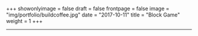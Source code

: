 +++
showonlyimage = false
draft = false
frontpage = false
image = "img/portfolio/buildcoffee.jpg"
date = "2017-10-11"
title = "Block Game"
weight = 1
+++

<!--more-->

***

<script src="https://code.createjs.com/createjs-2015.11.26.min.js"></script>
<canvas id="demoCanvas" width="500" height="650"></canvas>
	<script>
		const PADDLE_WIDTH = 75;
		const PADDLE_HEIGHT = 15;
		const BRICKS_WIDTH = 60;
		const BRICKS_HEIGHT = 25;
		const BALL_RADIUS = 9;
		const FULL_X_SPEED = 8;
		const PADDLE_SPEED = 20;

		var stage;
		var paddle;
		var ball;
		var bricks = [];
		var brickColor = randomHex();
		var paddleColor = randomHex();
		var score = 0;
		var lives = 3;
		var scoreText;
		var gameStarted = false;

		const KEYCODE_LEFT = 37;
		const KEYCODE_RIGHT = 39;
		const SPACEBAR = 32;
		var keyboardMoveLeft = false;
		var keyboardMoveRight = false;

		window.addEventListener("load", init);

		function init() {
			stage = new createjs.Stage("demoCanvas");

			createjs.Touch.enable(stage);
			createjs.Ticker.setFPS(60);
			createjs.Ticker.addEventListener("tick", tick);

			demoCanvas.style.backgroundColor = randomHex();
			demoCanvas.alpha = .5;

			createBrickGrid();
			createPaddle();
			createBall();
			createScoreText();
			addToScore(0);

			window.onkeyup = keyUpHandler;
			window.onkeydown = keyDownHandler;

			stage.on("stagemousemove", function(event) {
				paddle.x = stage.mouseX;
			});

			stage.on("stagemousedown", function(event) {
				startLevel();
			});
		}

		function startLevel() {
			if(!gameStarted) {
				gameStarted = true;
				ball.xSpeed = 7;
				ball.ySpeed = 7;
				ball.up = true;
				ball.right = Boolean(Math.floor(Math.random() * 2));
			}
		}

		function keyDownHandler(e) {
			switch(e.keyCode) {
				case KEYCODE_LEFT: keyboardMoveLeft = true; break;
				case KEYCODE_RIGHT: keyboardMoveRight = true; break;
				case SPACEBAR: startLevel(); break;
			}
		}

		function keyUpHandler(e) {
			switch(e.keyCode) {
				case KEYCODE_LEFT: keyboardMoveLeft = false;
				case KEYCODE_RIGHT: keyboardMoveRight = false;
			}
		}

		function createScoreText() {
			scoreText = new createjs.Text("", "16px Arial", "#000000");
			scoreText.x = 9;			
			scoreText.y = stage.canvas.height - 25;

			scoreText2 = new createjs.Text("", "16px Arial", "#ffffff");
			scoreText2.x = 10;			
			scoreText2.y = stage.canvas.height - 26;

			stage.addChild(scoreText);
			stage.addChild(scoreText2);
		}

		function addToScore(points) {
			score += points;
			scoreText.text = `Score: ${score}  |  Lives: ${lives}`;
			scoreText2.text = `Score: ${score}  |  Lives: ${lives}`;
		}

		function loseLife() {
			lives--;
			scoreText.text = `Score: ${score}  |  Lives: ${lives}`;
			scoreText2.text = `Score: ${score}  |  Lives: ${lives}`;
			ball.xSpeed = 0;
			ball.ySpeed = 0;
			ball.x = paddle.x;
			ball.y = paddle.y - PADDLE_HEIGHT / 2 - BALL_RADIUS;	

			demoCanvas.style.backgroundColor = randomHex();

			gameStarted = false;		
		}

		function tick() {

			//keyboard movement
			if (keyboardMoveLeft) {
				paddle.x -= PADDLE_SPEED;
			}

			if (keyboardMoveRight) {
				paddle.x += PADDLE_SPEED;
			}

			//keep the paddle from moving through side walls
			if (paddle.x + PADDLE_WIDTH / 2 > stage.canvas.width - 10) {
				paddle.x = stage.canvas.width - PADDLE_WIDTH / 2 - 10;
			}

			if (paddle.x - PADDLE_WIDTH / 2 < 10) {
				paddle.x = PADDLE_WIDTH / 2 + 10;
			}

			//keep ball on paddle if the game hasn't started or is paused
			if (!gameStarted) {
				ball.x = paddle.x;
				ball.y = paddle.y - PADDLE_HEIGHT / 2 - BALL_RADIUS;
				stage.update();
				return;
			}

			if (ball.up) {
				ball.y -= ball.ySpeed;
			} else {
				ball.y += ball.ySpeed;
			}

			if (ball.right) {
				ball.x += ball.xSpeed;
			} else {
				ball.x -= ball.xSpeed;
			}

			//check if ball hit paddle

			if(checkCollision(ball,paddle))
			{
				newBallXSpeedAfterCollision(ball,paddle);
			}

			//check if ball hit brick
			for (var i = 0; i < bricks.length; i++) {
				if (checkCollision(ball, bricks[i])) {
					addToScore(100);
					destroyBrick(bricks[i]);
					bricks.splice(i, 1);
					i--;
				}
			}

			//check if ball hit wall
			if (ball.x + BALL_RADIUS >= stage.canvas.width) {
				ball.x = stage.canvas.width - BALL_RADIUS;
				ball.right = false;
			}

			if (ball.x - BALL_RADIUS <= 0) {
				ball.x = BALL_RADIUS;
				ball.right = true;
			}

			if (ball.y - BALL_RADIUS <= 0) {
				ball.y = BALL_RADIUS;
				ball.up = false;
			}

			if (ball.y + BALL_RADIUS >= stage.canvas.height) {
				loseLife();
			}

			//track ball
			ball.lastX = ball.x;
			ball.lastY = ball.y;

			stage.update();
		}

		function checkCollision(ballElement,hitElement) {
			var leftBorder = (hitElement.x - hitElement.getBounds().width/2);
			var rightBorder = (hitElement.x + hitElement.getBounds().width/2);
			var topBorder = (hitElement.y - hitElement.getBounds().height/2);
			var bottomBorder = (hitElement.y + hitElement.getBounds().height/2);
			var previousBallLeftBorder = ballElement.lastX - BALL_RADIUS;
			var previousBallRightBorder = ballElement.lastX + BALL_RADIUS;
			var previousBallTopBorder = ballElement.lastY - BALL_RADIUS;
			var previousBallBottomBorder = ballElement.lastY + BALL_RADIUS;
			var ballLeftBorder = ballElement.x - BALL_RADIUS;
			var ballRightBorder = ballElement.x + BALL_RADIUS;
			var ballTopBorder = ballElement.y - BALL_RADIUS;
			var ballBottomBorder = ballElement.y + BALL_RADIUS;


			if((ballLeftBorder<=rightBorder) && (ballRightBorder >= leftBorder) && (ballTopBorder <= bottomBorder) && (ballBottomBorder >= topBorder))
			{


				if((ballTopBorder <= bottomBorder)&&(previousBallTopBorder > bottomBorder))
				{
					//Hit from the bottom
					ballElement.up = false;
					ballElement.y = bottomBorder + BALL_RADIUS;
				}

				if((ballBottomBorder >= topBorder)&&(previousBallBottomBorder<topBorder))
				{
					//Hit from the top
					ballElement.up = true;
					ballElement.y = topBorder - BALL_RADIUS;
				}
				if((ballLeftBorder<=rightBorder)&&(previousBallLeftBorder>rightBorder))
				{
					//Hit from the right
					ballElement.right = true;
					ballElement.x = rightBorder + BALL_RADIUS;
				}

				if((ballRightBorder >= leftBorder)&&(previousBallRightBorder < leftBorder))
				{
					//Hit from the left
					ballElement.right = false;
					ballElement.x = leftBorder - BALL_RADIUS;
				}

				ballElement.lastX = ballElement.x;
				ballElement.lastY = ballElement.y;
				return true;
			}
			return false;
		}

		function newBallXSpeedAfterCollision(ballElement,hitElement) {
			var startPoint = hitElement.x - hitElement.getBounds().width/2;
			var midPoint =  hitElement.x;
			var endPoint = hitElement.x + hitElement.getBounds().width/2;

			if(ballElement.x<midPoint)
			{
				ball.right = false;
				ball.xSpeed = FULL_X_SPEED - ((ballElement.x - startPoint)/(midPoint-startPoint)) * FULL_X_SPEED
			}
			else
			{
				ball.xSpeed = FULL_X_SPEED - ((endPoint - ballElement.x)/(endPoint-midPoint)) * FULL_X_SPEED
				ball.right = true;	
			}
		}

		function createBrickGrid() {
			for (var i = 0; i < 7; i++)
				for (var j = 0; j < 7; j++) {
					createBrick(i * (BRICKS_WIDTH + 10) + 40, j * (BRICKS_HEIGHT + 5) + 20, brickColor)
				}
		}

		function createBrick(x, y, c) {
			brick = new createjs.Shape();
			brick.graphics.beginFill(c).beginStroke('#FFFFFF');
			brick.graphics.drawRect(0, 0, BRICKS_WIDTH, BRICKS_HEIGHT);
			brick.graphics.endFill();

			brick.regX = BRICKS_WIDTH / 2;
			brick.regY = BRICKS_HEIGHT / 2;

			brick.x = x;
			brick.y = y;
	        brick.setBounds(brick.regX,brick.regY,BRICKS_WIDTH,BRICKS_HEIGHT);
			stage.addChild(brick);

			bricks.push(brick);
		}

		function destroyBrick(b) {
			createjs.Tween.get(b, {}).to({scaleX:0, scaleY:0}, 300);
			setTimeout(removeBrickFromScreen, 500);
		}

		function removeBrickFromScreen(brick) {
			stage.removeChild(brick);
		}

		function createBall() {
			ball = new createjs.Shape();
			ball.graphics.beginFill(paddleColor).beginStroke('#FFFFFF').drawCircle(0, 0, BALL_RADIUS);
			
			ball.x = paddle.x;
			ball.y = paddle.y - PADDLE_HEIGHT/2 - BALL_RADIUS;
			stage.addChild(ball);

			ball.up = true;
			ball.right = true;
			ball.xSpeed = 0;
			ball.ySpeed = 0;
			ball.lastX = 0;
			ball.lastY = 0;
		}

		function createPaddle() {
			paddle = new createjs.Shape();
			paddle.graphics.beginFill(paddleColor).beginStroke('#FFFFFF').drawRect(0, 0, PADDLE_WIDTH, PADDLE_HEIGHT);
			
			paddle.x = stage.canvas.width / 2 - PADDLE_WIDTH / 2;
			paddle.y = stage.canvas.height * .9;
		    paddle.regX = PADDLE_WIDTH/2;
	        paddle.regY = PADDLE_HEIGHT/2;
		    paddle.setBounds(paddle.regX,paddle.regY,PADDLE_WIDTH,PADDLE_HEIGHT);
			
			stage.addChild(paddle);
		}

		function randomHex() {
			var hex = "#"
			var hexArray = ["0", "1", "2", "3", "4", "5", "6", "7", "8", "9","a","b","c","d","e","f"];
			for (i = 0; i < 6; i++) {
				var rand = hexArray[Math.floor(Math.random() * hexArray.length)]
				hex += rand
			}
			return hex;
		}
	</script>


	